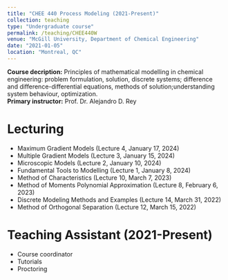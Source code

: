 ```yaml
---
title: "CHEE 440 Process Modeling (2021-Present)"
collection: teaching
type: "Undergraduate course"
permalink: /teaching/CHEE440W
venue: "McGill University, Department of Chemical Engineering"
date: "2021-01-05"
location: "Montreal, QC"
---
```


<b>Course decription:</b> Principles of mathematical modelling in chemical engineering: problem formulation, solution, discrete systems; difference and difference-differential equations, methods of solution;understanding system behaviour, optimization. \
<b>Primary instructor:</b> Prof. Dr. Alejandro D. Rey

# Lecturing
* Maximum Gradient Models (Lecture 4, January 17, 2024)
* Multiple Gradient Models (Lecture 3, January 15, 2024)
* Microscopic Models (Lecture 2, January 10, 2024)
* Fundamental Tools to Modelling (Lecture 1, January 8, 2024)
* Method of Characteristics (Lecture 10, March 7, 2023)
* Method of Moments Polynomial Approximation (Lecture 8, February 6, 2023)
* Discrete Modeling Methods and Examples (Lecture 14, March 31, 2022)
* Method of Orthogonal Separation (Lecture 12, March 15, 2022)

# Teaching Assistant (2021-Present)
* Course coordinator
* Tutorials
* Proctoring